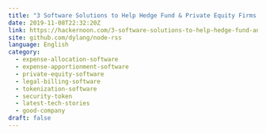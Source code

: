 ```yaml
---
title: "3 Software Solutions to Help Hedge Fund & Private Equity Firms Scale"
date: 2019-11-08T22:32:20Z
link: https://hackernoon.com/3-software-solutions-to-help-hedge-fund-and-private-equity-firms-scale-c35e3y3r?source=rss&utm_medium=RSS&utm_source=news.12bit.vn
site: github.com/dylang/node-rss
language: English
category:
  - expense-allocation-software
  - expense-apportionment-software
  - private-equity-software
  - legal-billing-software
  - tokenization-software
  - security-token
  - latest-tech-stories
  - good-company
draft: false
---
```

